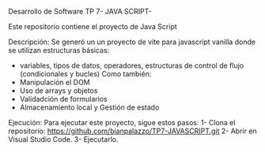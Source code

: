  Desarrollo de Software
 TP 7- JAVA SCRIPT-

Este repositorio contiene el proyecto de Java Script


Descripción: 
Se generó un un proyecto de vite para javascript vanilla donde se utilizan estructuras básicas: 
- variables, tipos de datos, operadores, estructuras de control de flujo (condicionales y bucles)
Como también: 
- Manipulación el DOM
- Uso de arrays y objetos 
- Validadción de formularios
- Almacenamiento local y Gestión de estado

Ejecución: 
Para ejecutar este proyecto, sigue estos pasos: 
1- Clona el repositorio: https://github.com/bianpalazzo/TP7-JAVASCRIPT.git 
2- Abrir en Visual Studio Code. 
3- Ejecutarlo.
